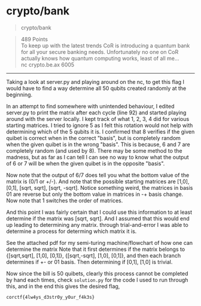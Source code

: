# crypto/bank

>crypto/bank

>489 Points\
>To keep up with the latest trends CoR is introducing a quantum bank for all your secure banking needs. Unfortunately no one on CoR actually knows how quantum computing works, least of all me...\
>nc crypto.be.ax 6005

***

Taking a look at server.py and playing around on the nc, 
to get this flag I would have to find a way determine all 50 qubits created randomly at the beginning.

In an attempt to find somewhere with unintended behaviour, I edited server.py to print the matrix after each cycle (line 92)
and started playing around with the server locally. I kept track of what 1, 2, 3, 4 did for various starting matrices.
I tried to ignore 5 as I felt this rotation would not help with determining which of the 5 qubits it is.
I confirmed that 8 verifies if the given quibet is correct when in the correct "basis", but is completely random when the given quibet is in the wrong "basis".
This is because, 6 and 7 are completely random (and used by 8). There may be some method to the madness,
but as far as I can tell I can see no way to know what the output of 6 or 7 will be when the given quibet is in the opposite "basis".

Now note that the output of 6/7 does tell you what the bottom value of the matrix is (0/1 or +/-).
And note that the possible starting matrices are \[1,0\], \[0,1\], \[sqrt, sqrt\], \[sqrt, -sqrt\].
Notice something weird, the matrices in basis 01 are reverse but only the bottom value in matrices in -+ basis change.
Now note that 1 switches the order of matrices.

And this point I was fairly certain that I could use this information to at least determine if the matrix was \[sqrt, sqrt\].
And I assumed that this would end up leading to determining any matrix.
through trial-and-error I was able to determine a process for determing which matrix it is.

See the attached pdf for my semi-turing machine/flowchart of how one can determine the matrix
Note that it first determines if the matrix belongs to {\[sqrt,sqrt\], \[1,0\], \[0,1\]}, {\[sqrt,-sqrt\], \[1,0\], \[0,1\]},
and then each branch determines if +- or 01 basis.
Then determining if \[0,1\], \[1,0\] is trivial.


Now since the bill is 50 quibets, clearly this process cannot be completed by hand each times,
check 
```solution.py```
for the code I used to run through this, 
and in the end this gives the desired flag,
```
corctf{4lw4ys_d3str0y_y0ur_f4k3s}
```
